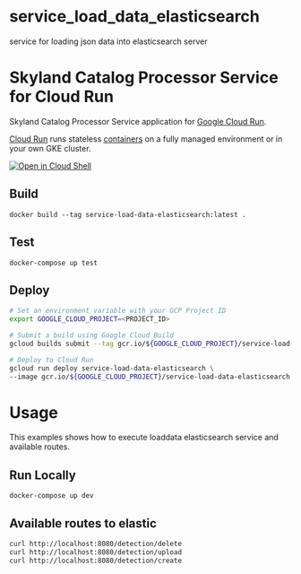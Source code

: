 # service_load_data_elasticsearch
service for loading json data into elasticsearch server

# Skyland Catalog Processor Service for Cloud Run

Skyland Catalog Processor Service application for [Google Cloud Run][cloud_run].

[Cloud Run][cloud_run_docs] runs stateless [containers][cloud_container] on a fully managed environment or in your own GKE cluster.

[![Open in Cloud Shell][shell_img]][shell_link]

## Build

```
docker build --tag service-load-data-elasticsearch:latest .
```

## Test

```
docker-compose up test
```

## Deploy

```sh
# Set an environment variable with your GCP Project ID
export GOOGLE_CLOUD_PROJECT=<PROJECT_ID>

# Submit a build using Google Cloud Build
gcloud builds submit --tag gcr.io/${GOOGLE_CLOUD_PROJECT}/service-load-data-elasticsearch

# Deploy to Cloud Run
gcloud run deploy service-load-data-elasticsearch \
--image gcr.io/${GOOGLE_CLOUD_PROJECT}/service-load-data-elasticsearch
```

# Usage

This examples shows how to execute loaddata elasticsearch service and available routes.

## Run Locally

```
docker-compose up dev
```

## Available routes to elastic

```sh
curl http://localhost:8080/detection/delete
curl http://localhost:8080/detection/upload
curl http://localhost:8080/detection/create
```

[cloud_run]: https://cloud.run
[cloud_run_docs]: https://cloud.google.com/run/docs/
[cloud_container]: https://cloud.google.com/containers/
[shell_img]: http://gstatic.com/cloudssh/images/open-btn.png
[shell_link]: https://console.cloud.google.com/run/detail/us-central1/service-load-data-elasticsearch/metrics?project=custom-plating-209314&cloudshell=true

